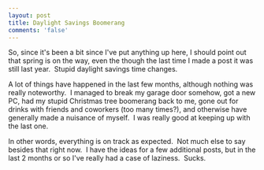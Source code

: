 ```yaml
---
layout: post
title: Daylight Savings Boomerang
comments: 'false'
---
```

<p>So, since it's been a bit since I've put anything up here, I should point out that spring is on the way, even the though the last time I made a post it was still last year.  Stupid daylight savings time changes.</p>
<p>A lot of things have happened in the last few months, although nothing was really noteworthy.  I managed to break my garage door somehow, got a new PC, had my stupid Christmas tree boomerang back to me, gone out for drinks with friends and coworkers (too many times?), and otherwise have generally made a nuisance of myself.  I was really good at keeping up with the last one.</p>
<p>In other words, everything is on track as expected.  Not much else to say besides that right now.  I have the ideas for a few additional posts, but in the last 2 months or so I've really had a case of laziness.  Sucks.</p>
